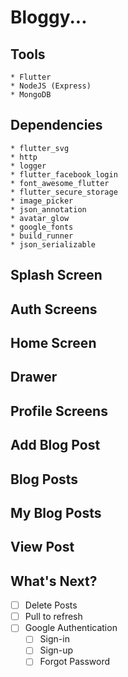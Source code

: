# Bloggy...

## Tools
    * Flutter
    * NodeJS (Express)
    * MongoDB

## Dependencies
    * flutter_svg
    * http
    * logger
    * flutter_facebook_login
    * font_awesome_flutter
    * flutter_secure_storage
    * image_picker
    * json_annotation
    * avatar_glow
    * google_fonts
    * build_runner
    * json_serializable

## Splash Screen

## Auth Screens

## Home Screen

## Drawer

## Profile Screens

## Add Blog Post

## Blog Posts

## My Blog Posts

## View Post

## What's Next?
- [ ] Delete Posts
- [ ] Pull to refresh 
- [ ] Google Authentication 
  - [ ] Sign-in 
  - [ ] Sign-up
  - [ ] Forgot Password
